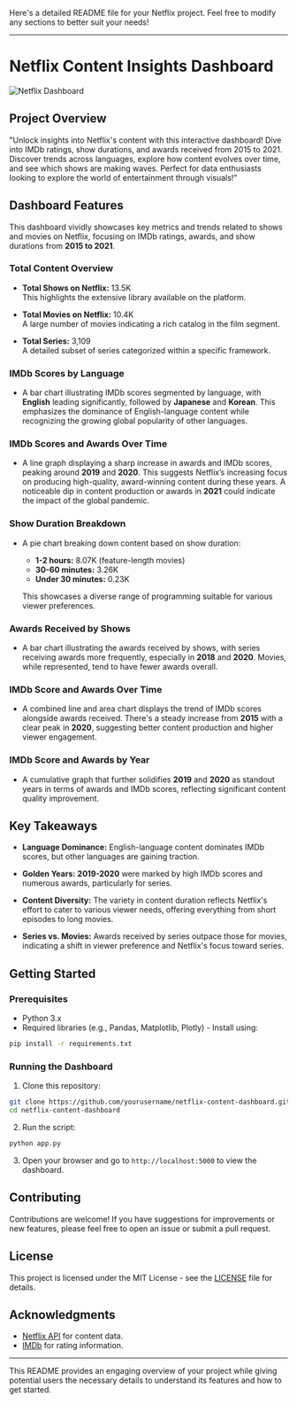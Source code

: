 Here's a detailed README file for your Netflix project. Feel free to modify any sections to better suit your needs!

---

# Netflix Content Insights Dashboard

![Netflix Dashboard](https://github.com/user-attachments/assets/65b38ef5-c961-40b5-b087-f596227ebdc4)

## Project Overview

"Unlock insights into Netflix's content with this interactive dashboard! Dive into IMDb ratings, show durations, and awards received from 2015 to 2021. Discover trends across languages, explore how content evolves over time, and see which shows are making waves. Perfect for data enthusiasts looking to explore the world of entertainment through visuals!"

## Dashboard Features

This dashboard vividly showcases key metrics and trends related to shows and movies on Netflix, focusing on IMDb ratings, awards, and show durations from **2015 to 2021**. 

### Total Content Overview

- **Total Shows on Netflix:** 13.5K  
  This highlights the extensive library available on the platform.
  
- **Total Movies on Netflix:** 10.4K  
  A large number of movies indicating a rich catalog in the film segment.
  
- **Total Series:** 3,109  
  A detailed subset of series categorized within a specific framework.

### IMDb Scores by Language

- A bar chart illustrating IMDb scores segmented by language, with **English** leading significantly, followed by **Japanese** and **Korean**. This emphasizes the dominance of English-language content while recognizing the growing global popularity of other languages.

### IMDb Scores and Awards Over Time

- A line graph displaying a sharp increase in awards and IMDb scores, peaking around **2019** and **2020**. This suggests Netflix’s increasing focus on producing high-quality, award-winning content during these years. A noticeable dip in content production or awards in **2021** could indicate the impact of the global pandemic.

### Show Duration Breakdown

- A pie chart breaking down content based on show duration:
  - **1-2 hours:** 8.07K (feature-length movies)
  - **30-60 minutes:** 3.26K
  - **Under 30 minutes:** 0.23K
  
  This showcases a diverse range of programming suitable for various viewer preferences.

### Awards Received by Shows

- A bar chart illustrating the awards received by shows, with series receiving awards more frequently, especially in **2018** and **2020**. Movies, while represented, tend to have fewer awards overall.

### IMDb Score and Awards Over Time

- A combined line and area chart displays the trend of IMDb scores alongside awards received. There's a steady increase from **2015** with a clear peak in **2020**, suggesting better content production and higher viewer engagement.

### IMDb Score and Awards by Year

- A cumulative graph that further solidifies **2019** and **2020** as standout years in terms of awards and IMDb scores, reflecting significant content quality improvement.

## Key Takeaways

- **Language Dominance:** English-language content dominates IMDb scores, but other languages are gaining traction.
  
- **Golden Years:** **2019-2020** were marked by high IMDb scores and numerous awards, particularly for series.
  
- **Content Diversity:** The variety in content duration reflects Netflix's effort to cater to various viewer needs, offering everything from short episodes to long movies.
  
- **Series vs. Movies:** Awards received by series outpace those for movies, indicating a shift in viewer preference and Netflix's focus toward series.

## Getting Started

### Prerequisites

- Python 3.x
- Required libraries (e.g., Pandas, Matplotlib, Plotly) - Install using:
```bash
pip install -r requirements.txt
```

### Running the Dashboard

1. Clone this repository:
```bash
git clone https://github.com/yourusername/netflix-content-dashboard.git
cd netflix-content-dashboard
```

2. Run the script:
```bash
python app.py
```

3. Open your browser and go to `http://localhost:5000` to view the dashboard.

## Contributing

Contributions are welcome! If you have suggestions for improvements or new features, please feel free to open an issue or submit a pull request.

## License

This project is licensed under the MIT License - see the [LICENSE](LICENSE) file for details.

## Acknowledgments

- [Netflix API](https://netflix.com) for content data.
- [IMDb](https://www.imdb.com/) for rating information.

---

This README provides an engaging overview of your project while giving potential users the necessary details to understand its features and how to get started.

